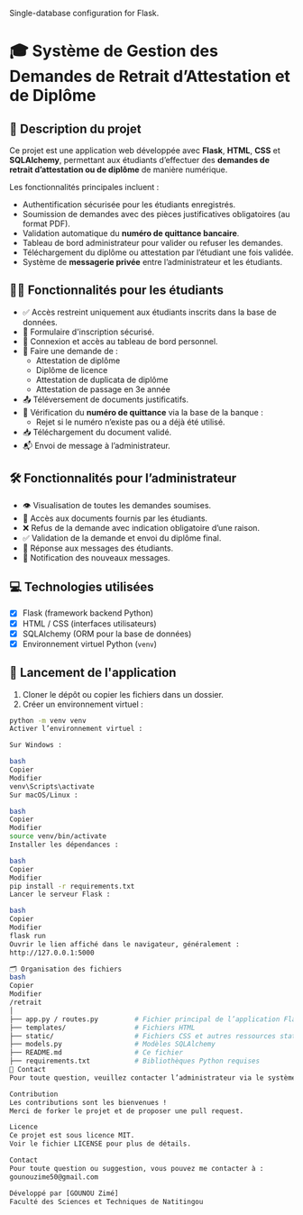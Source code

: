  
Single-database configuration for Flask.
# 🎓 Système de Gestion des Demandes de Retrait d’Attestation et de Diplôme

## 📌 Description du projet

Ce projet est une application web développée avec **Flask**, **HTML**, **CSS** et **SQLAlchemy**, permettant aux étudiants d’effectuer des **demandes de retrait d’attestation ou de diplôme** de manière numérique.

Les fonctionnalités principales incluent :
- Authentification sécurisée pour les étudiants enregistrés.
- Soumission de demandes avec des pièces justificatives obligatoires (au format PDF).
- Validation automatique du **numéro de quittance bancaire**.
- Tableau de bord administrateur pour valider ou refuser les demandes.
- Téléchargement du diplôme ou attestation par l’étudiant une fois validée.
- Système de **messagerie privée** entre l’administrateur et les étudiants.

## 🧑‍🎓 Fonctionnalités pour les étudiants

- ✅ Accès restreint uniquement aux étudiants inscrits dans la base de données.
- 📝 Formulaire d'inscription sécurisé.
- 🔐 Connexion et accès au tableau de bord personnel.
- 📄 Faire une demande de :
  - Attestation de diplôme
  - Diplôme de licence
  - Attestation de duplicata de diplôme
  - Attestation de passage en 3e année
- 📤 Téléversement de documents justificatifs.
- 🔎 Vérification du **numéro de quittance** via la base de la banque :
  - Rejet si le numéro n’existe pas ou a déjà été utilisé.
- 📥 Téléchargement du document validé.
- 📬 Envoi de message à l’administrateur.

## 🛠️ Fonctionnalités pour l’administrateur

- 👁️ Visualisation de toutes les demandes soumises.
- 📂 Accès aux documents fournis par les étudiants.
- ❌ Refus de la demande avec indication obligatoire d’une raison.
- ✅ Validation de la demande et envoi du diplôme final.
- 📧 Réponse aux messages des étudiants.
- 🔔 Notification des nouveaux messages.

## 💻 Technologies utilisées

- [x] Flask (framework backend Python)
- [x] HTML / CSS (interfaces utilisateurs)
- [x] SQLAlchemy (ORM pour la base de données)
- [x] Environnement virtuel Python (`venv`)

## 🚀 Lancement de l'application

1. Cloner le dépôt ou copier les fichiers dans un dossier.
2. Créer un environnement virtuel :

```bash
python -m venv venv
Activer l’environnement virtuel :

Sur Windows :

bash
Copier
Modifier
venv\Scripts\activate
Sur macOS/Linux :

bash
Copier
Modifier
source venv/bin/activate
Installer les dépendances :

bash
Copier
Modifier
pip install -r requirements.txt
Lancer le serveur Flask :

bash
Copier
Modifier
flask run
Ouvrir le lien affiché dans le navigateur, généralement :
http://127.0.0.1:5000

🗂️ Organisation des fichiers
bash
Copier
Modifier
/retrait
│
├── app.py / routes.py         # Fichier principal de l’application Flask
├── templates/                 # Fichiers HTML
├── static/                    # Fichiers CSS et autres ressources statiques
├── models.py                  # Modèles SQLAlchemy
├── README.md                  # Ce fichier
├── requirements.txt           # Bibliothèques Python requises
📧 Contact
Pour toute question, veuillez contacter l’administrateur via le système de messagerie intégré ou par email.

Contribution
Les contributions sont les bienvenues !
Merci de forker le projet et de proposer une pull request.

Licence
Ce projet est sous licence MIT.
Voir le fichier LICENSE pour plus de détails.

Contact
Pour toute question ou suggestion, vous pouvez me contacter à :
gounouzime50@gmail.com

Développé par [GOUNOU Zimé]
Faculté des Sciences et Techniques de Natitingou

